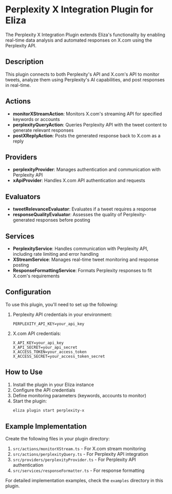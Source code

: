 # Perplexity X Integration Plugin for Eliza

The Perplexity X Integration Plugin extends Eliza's functionality by enabling real-time data analysis and automated responses on X.com using the Perplexity API.

## Description

This plugin connects to both Perplexity's API and X.com's API to monitor tweets, analyze them using Perplexity's AI capabilities, and post responses in real-time.

## Actions

-   **monitorXStreamAction**: Monitors X.com's streaming API for specified keywords or accounts
-   **perplexityQueryAction**: Queries Perplexity API with the tweet content to generate relevant responses
-   **postXReplyAction**: Posts the generated response back to X.com as a reply

## Providers

-   **perplexityProvider**: Manages authentication and communication with Perplexity API
-   **xApiProvider**: Handles X.com API authentication and requests

## Evaluators

-   **tweetRelevanceEvaluator**: Evaluates if a tweet requires a response
-   **responseQualityEvaluator**: Assesses the quality of Perplexity-generated responses before posting

## Services

-   **PerplexityService**: Handles communication with Perplexity API, including rate limiting and error handling
-   **XStreamService**: Manages real-time tweet monitoring and response posting
-   **ResponseFormattingService**: Formats Perplexity responses to fit X.com's requirements

## Configuration

To use this plugin, you'll need to set up the following:

1. Perplexity API credentials in your environment:

    ```env
    PERPLEXITY_API_KEY=your_api_key
    ```

2. X.com API credentials:
    ```env
    X_API_KEY=your_api_key
    X_API_SECRET=your_api_secret
    X_ACCESS_TOKEN=your_access_token
    X_ACCESS_SECRET=your_access_token_secret
    ```

## How to Use

1. Install the plugin in your Eliza instance
2. Configure the API credentials
3. Define monitoring parameters (keywords, accounts to monitor)
4. Start the plugin:
    ```bash
    eliza plugin start perplexity-x
    ```

## Example Implementation

Create the following files in your plugin directory:

1. `src/actions/monitorXStream.ts` - For X.com stream monitoring
2. `src/actions/perplexityQuery.ts` - For Perplexity API integration
3. `src/providers/perplexityProvider.ts` - For Perplexity API authentication
4. `src/services/responseFormatter.ts` - For response formatting

For detailed implementation examples, check the `examples` directory in this plugin.
